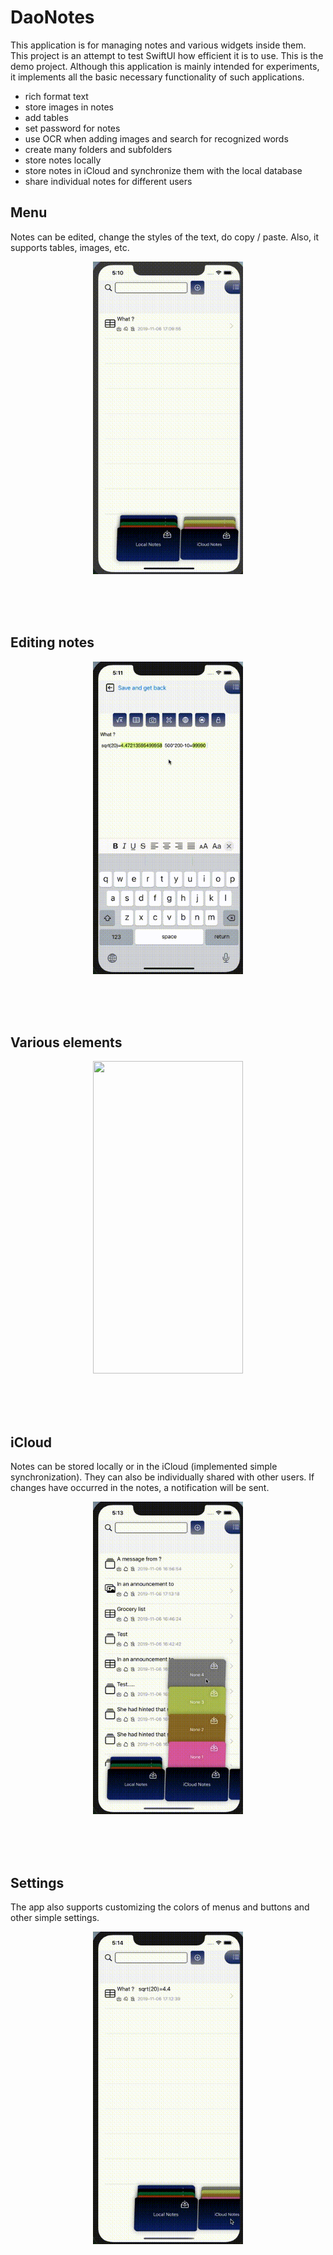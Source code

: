 # DaoNotes

This application is for managing notes and various widgets inside them. This project is an attempt to test SwiftUI how efficient it is to use. This is the demo project.
Although this application is mainly intended for experiments, it implements all the basic necessary functionality of such  applications.

* rich format text
* store images in notes
* add tables
* set password for notes 
* use OCR when adding images and search for recognized words
* create many folders and subfolders
* store notes locally
* store notes in iCloud and synchronize them with the local database
* share individual notes for different users

## Menu
Notes can be edited, change the styles of the text, do copy / paste. Also, it supports tables, images, etc.

<p align="center">
  <img src="menu.gif"  width="240" height="500" >
</p>
<br/>
<br/>
<br/>

## Editing notes

<p align="center">
  <img src="edit_note.gif"  width="240" height="500" >
</p>
<br/>
<br/>
<br/>

## Various elements

<p align="center">
  <img src="edit_misc.gif"  width="240" height="500" >
</p>
<br/>
<br/>
<br/>

## iCloud
Notes can be stored locally or in the iCloud (implemented simple synchronization). They can also be individually shared with other users. If changes have occurred in the notes, a notification will be sent.

<p align="center">
  <img src="icloud.gif"  width="240" height="500" >
</p>
<br/>
<br/>
<br/>

## Settings
The app also supports customizing the colors of menus and buttons and other simple settings.

<p align="center">
  <img src="colors.gif"  width="240" height="500" >
</p>


